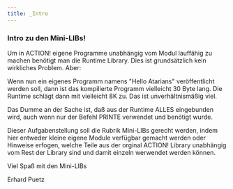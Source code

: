 ```yaml
---
title: _Intro
---
```

### Intro zu den Mini-LIBs!  
  
Um in ACTION! eigene Programme unabhängig vom Modul lauffähig zu machen benötigt man die Runtime Library. Dies ist grundsätzlich kein wirkliches Problem. Aber:  
  
Wenn nun ein eigenes Programm namens "Hello Atarians" veröffentlicht werden soll, dann ist das kompilierte Programm vielleicht 30 Byte lang. Die Runtime schlägt dann mit vielleicht 8K zu. Das ist unverhältnismäßig viel.  
  
Das Dumme an der Sache ist, daß aus der Runtime ALLES eingebunden wird, auch wenn nur der Befehl PRINTE verwendet und benötigt wurde.  
  
Dieser Aufgabenstellung soll die Rubrik Mini-LIBs gerecht werden, indem hier entweder kleine eigene Module verfügbar gemacht werden oder Hinweise erfogen, welche Teile aus der orginal ACTION! Library unabhängig vom Rest der Library sind und damit einzeln werwendet werden können.  
  
Viel Spaß mit den Mini-LIBs  
  
Erhard Puetz  
